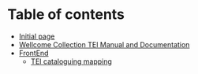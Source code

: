 # Table of contents

* [Initial page](README.md)
* [Wellcome Collection TEI Manual and Documentation](docs.md)
* [FrontEnd](frontend/README.md)
  * [TEI cataloguing mapping](frontend/draft.md)
